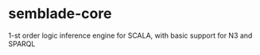 semblade-core
=============

1-st order logic inference engine for SCALA, with basic support for N3 and SPARQL